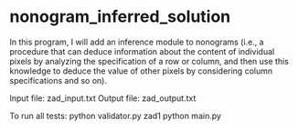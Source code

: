 # nonogram_inferred_solution
In this program, I will add an inference module to nonograms (i.e., a procedure that can deduce information about the content of individual pixels by analyzing the specification of a row or column, and then use this knowledge to deduce the value of other pixels by considering column specifications and so on).

Input file: zad_input.txt
Output file: zad_output.txt

To run all tests: python validator.py zad1 python main.py
